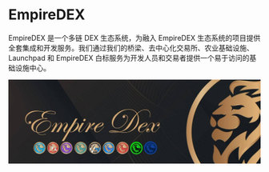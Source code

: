 # EmpireDEX

EmpireDEX 是一个多链 DEX 生态系统，为融入 EmpireDEX 生态系统的项目提供全套集成和开发服务。我们通过我们的桥梁、去中心化交易所、农业基础设施、Launchpad 和 EmpireDEX 白标服务为开发人员和交易者提供一个易于访问的基础设施中心。

![1500x500](1500x500.jpg)
